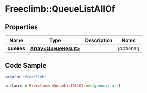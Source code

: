 # Freeclimb::QueueListAllOf

## Properties

Name | Type | Description | Notes
------------ | ------------- | ------------- | -------------
**queues** | [**Array&lt;QueueResult&gt;**](QueueResult.md) |  | [optional] 

## Code Sample

```ruby
require 'freeclimb'

instance = Freeclimb::QueueListAllOf.new(queues: nil)
```


